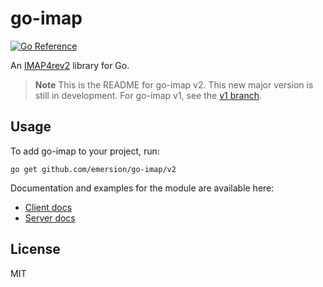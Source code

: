 # go-imap

[![Go Reference](https://pkg.go.dev/badge/github.com/emersion/go-imap/v2.svg)](https://pkg.go.dev/github.com/emersion/go-imap/v2)

An [IMAP4rev2] library for Go.

> **Note**
> This is the README for go-imap v2. This new major version is still in
> development. For go-imap v1, see the [v1 branch].

## Usage

To add go-imap to your project, run:

    go get github.com/emersion/go-imap/v2

Documentation and examples for the module are available here:

- [Client docs]
- [Server docs]

## License

MIT

[IMAP4rev2]: https://www.rfc-editor.org/rfc/rfc9051.html
[v1 branch]: https://github.com/emersion/go-imap/tree/v1
[Client docs]: https://pkg.go.dev/github.com/emersion/go-imap/v2/imapclient
[Server docs]: https://pkg.go.dev/github.com/emersion/go-imap/v2/imapserver
